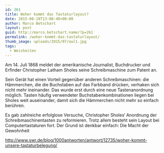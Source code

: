 ```yaml
---
id: 261
title: Woher kommt das Tastaturlayout?
date: 2015-08-18T13:08:40+00:00
author: Marco Betschart
layout: post
guid: http://marco.betschart.name/?p=261
permalink: /woher-kommt-das-tastaturlayout/
thumb_image: uploads/2015/07/owl1.jpg
tags:
  - Weisheiten
---
```

Am 14. Juli 1868 meldet der amerikanische Journalist, Buchdrucker und Erfinder Christopher Latham Sholes seine Schreibmaschine zum Patent an.

Sein Gerät hat einen Vorteil gegenüber anderen Schreibmaschinen: die Hämmerchen, die die Buchstaben auf das Farbband drücken, verhaken sich nicht mehr ineinander. Das wurde erst durch eine neue Tastenanordnung möglich. Tasten häufig verwendeter Buchstabenkombinationen liegen bei Sholes weit auseinander, damit sich die Hämmerchen nicht mehr so einfach berühren.

Es gab zahlreiche erfolglose Versuche, Christopher Sholes‘ Anordnung der Schreibmaschinentasten zu reformieren. Trotz allem besteht sein Layout bei Computertastaturen fort. Der Grund ist denkbar einfach: Die Macht der Gewohnheit

<http://www.swr.de/blog/1000antworten/antwort/12735/woher-kommt-unsere-tastaturbelegung/>